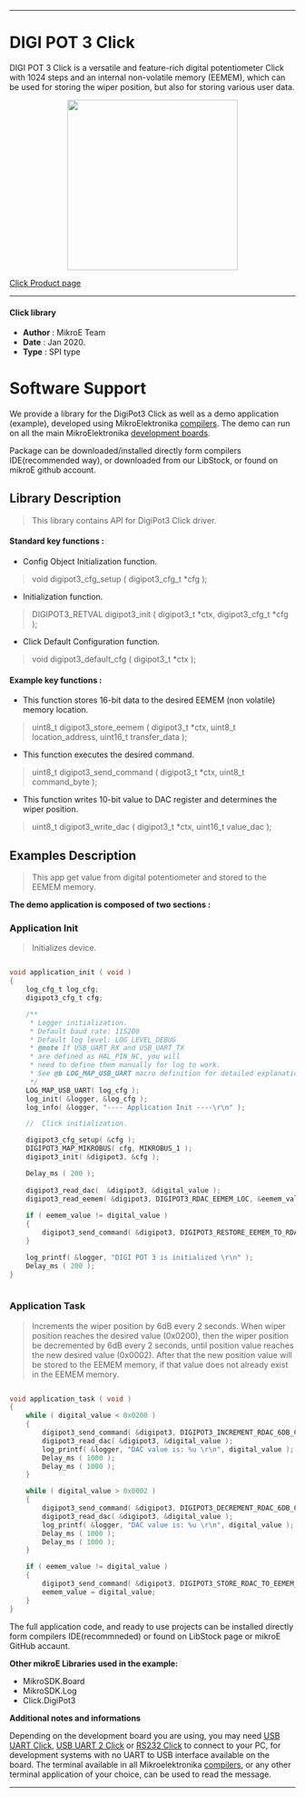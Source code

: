

---
# DIGI POT 3 Click

DIGI POT 3 Click is a versatile and feature-rich digital potentiometer Click with 1024 steps and an internal non-volatile memory (EEMEM), which can be used for storing the wiper position, but also for storing various user data.

<p align="center">
  <img src="https://download.mikroe.com/images/click_for_ide/digipot3_click.png" height=300px>
</p>


[Click Product page](https://www.mikroe.com/digi-pot-3-click)

---


#### Click library 

- **Author**        : MikroE Team
- **Date**          : Jan 2020.
- **Type**          : SPI type


# Software Support

We provide a library for the DigiPot3 Click 
as well as a demo application (example), developed using MikroElektronika 
[compilers](https://shop.mikroe.com/compilers). 
The demo can run on all the main MikroElektronika [development boards](https://shop.mikroe.com/development-boards).

Package can be downloaded/installed directly form compilers IDE(recommended way), or downloaded from our LibStock, or found on mikroE github account. 

## Library Description

> This library contains API for DigiPot3 Click driver.

#### Standard key functions :

- Config Object Initialization function.
> void digipot3_cfg_setup ( digipot3_cfg_t *cfg ); 
 
- Initialization function.
> DIGIPOT3_RETVAL digipot3_init ( digipot3_t *ctx, digipot3_cfg_t *cfg );

- Click Default Configuration function.
> void digipot3_default_cfg ( digipot3_t *ctx );


#### Example key functions :

- This function stores 16-bit data to the desired EEMEM (non volatile) memory location.
> uint8_t digipot3_store_eemem ( digipot3_t *ctx, uint8_t location_address, uint16_t transfer_data );
 
- This function executes the desired command.
> uint8_t digipot3_send_command ( digipot3_t *ctx, uint8_t command_byte );

- This function writes 10-bit value to DAC register and determines the wiper position.
> uint8_t digipot3_write_dac ( digipot3_t *ctx, uint16_t value_dac );

## Examples Description

> This app get value from digital potentiometer and stored to the EEMEM memory.

**The demo application is composed of two sections :**

### Application Init 

> Initializes device.

```c

void application_init ( void )
{
    log_cfg_t log_cfg;
    digipot3_cfg_t cfg;

    /** 
     * Logger initialization.
     * Default baud rate: 115200
     * Default log level: LOG_LEVEL_DEBUG
     * @note If USB_UART_RX and USB_UART_TX 
     * are defined as HAL_PIN_NC, you will 
     * need to define them manually for log to work. 
     * See @b LOG_MAP_USB_UART macro definition for detailed explanation.
     */
    LOG_MAP_USB_UART( log_cfg );
    log_init( &logger, &log_cfg );
    log_info( &logger, "---- Application Init ----\r\n" );

    //  Click initialization.

    digipot3_cfg_setup( &cfg );
    DIGIPOT3_MAP_MIKROBUS( cfg, MIKROBUS_1 );
    digipot3_init( &digipot3, &cfg );

    Delay_ms ( 200 );
    
    digipot3_read_dac(  &digipot3, &digital_value );
    digipot3_read_eemem( &digipot3, DIGIPOT3_RDAC_EEMEM_LOC, &eemem_value );
    
    if ( eemem_value != digital_value )
    {
        digipot3_send_command( &digipot3, DIGIPOT3_RESTORE_EEMEM_TO_RDAC_COMM );
    }

    log_printf( &logger, "DIGI POT 3 is initialized \r\n" );
    Delay_ms ( 200 );
}
  
```

### Application Task

> Increments the wiper position by 6dB every 2 seconds. When wiper position
> reaches the desired value (0x0200), then the wiper position be decremented by 6dB every 2 seconds, until position 
> value reaches the new desired value (0x0002). After that the new position value will be stored to the EEMEM memory,
> if that value does not already exist in the EEMEM memory.

```c

void application_task ( void )
{
    while ( digital_value < 0x0200 )
    {
        digipot3_send_command( &digipot3, DIGIPOT3_INCREMENT_RDAC_6DB_COMM );
        digipot3_read_dac( &digipot3, &digital_value );
        log_printf( &logger, "DAC value is: %u \r\n", digital_value );
        Delay_ms ( 1000 );
        Delay_ms ( 1000 );
    }

    while ( digital_value > 0x0002 )
    {
        digipot3_send_command( &digipot3, DIGIPOT3_DECREMENT_RDAC_6DB_COMM );
        digipot3_read_dac( &digipot3, &digital_value );
        log_printf( &logger, "DAC value is: %u \r\n", digital_value );
        Delay_ms ( 1000 );
        Delay_ms ( 1000 );
    }

    if ( eemem_value != digital_value )
    {
        digipot3_send_command( &digipot3, DIGIPOT3_STORE_RDAC_TO_EEMEM_COMM );
        eemem_value = digital_value;
    }
} 

```

The full application code, and ready to use projects can be  installed directly form compilers IDE(recommneded) or found on LibStock page or mikroE GitHub accaunt.

**Other mikroE Libraries used in the example:** 

- MikroSDK.Board
- MikroSDK.Log
- Click.DigiPot3

**Additional notes and informations**

Depending on the development board you are using, you may need 
[USB UART Click](https://shop.mikroe.com/usb-uart-click), 
[USB UART 2 Click](https://shop.mikroe.com/usb-uart-2-click) or 
[RS232 Click](https://shop.mikroe.com/rs232-click) to connect to your PC, for 
development systems with no UART to USB interface available on the board. The 
terminal available in all Mikroelektronika 
[compilers](https://shop.mikroe.com/compilers), or any other terminal application 
of your choice, can be used to read the message.



---
